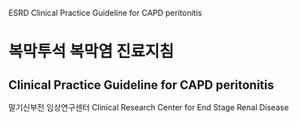 ESRD
Clinical Practice Guideline for CAPD peritonitis

# 복막투석 복막염 진료지침
## Clinical Practice Guideline for CAPD peritonitis

말기신부전 임상연구센터 Clinical Research Center for End Stage Renal Disease